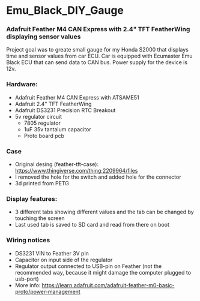 # Emu_Black_DIY_Gauge
### Adafruit Feather M4 CAN Express with 2.4" TFT FeatherWing displaying sensor values 

Project goal was to greate small gauge for my Honda S2000 that displays time and sensor values from car ECU. 
Car is equipped with Ecumaster Emu Black ECU that can send data to CAN bus. Power supply for the device is 12v. 

### Hardware: 
- Adafruit Feather M4 CAN Express with ATSAME51 
- Adafruit 2.4" TFT FeatherWing 
- Adafruit DS3231 Precision RTC Breakout 
- 5v regulator circuit
  - 7805 regulator
  - 1uF 35v tantalum capacitor
  - Proto board pcb
 
### Case
- Original desing (feather-tft-case): https://www.thingiverse.com/thing:2209964/files
- I removed the hole for the switch and added hole for the connector
- 3d printed from PETG

### Display features: 
- 3 different tabs showing different values and the tab can be changed by touching the screen
- Last used tab is saved to SD card and read from there on boot 

### Wiring notices
- DS3231 VIN to Feather 3V pin
- Capacitor on input side of the regulator 
- Regulator output connected to USB-pin on Feather (not the recommended way, because it might damage the computer plugged to usb-port)
- More info: https://learn.adafruit.com/adafruit-feather-m0-basic-proto/power-management

